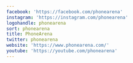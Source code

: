```yaml
---
facebook: 'https://facebook.com/phonearena'
instagram: 'https://instagram.com/phonearena'
logohandle: phonearena
sort: phonearena
title: PhoneArena
twitter: phonearena
website: 'https://www.phonearena.com/'
youtube: 'https://youtube.com/phonearena'
---
```

